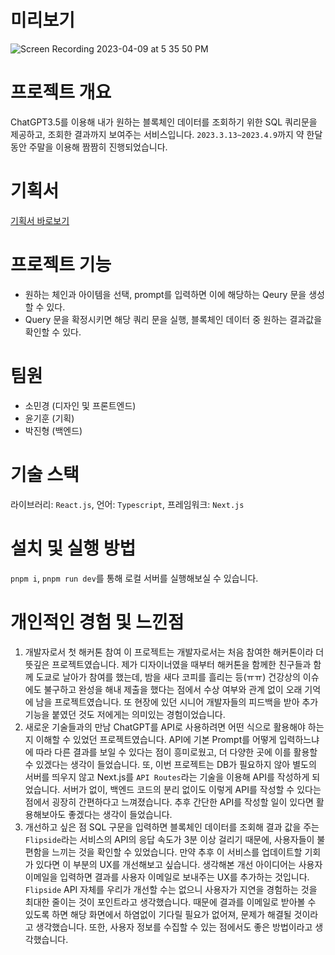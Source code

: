 # 미리보기
![Screen Recording 2023-04-09 at 5 35 50 PM](https://user-images.githubusercontent.com/96381221/230763390-691e2f3a-8ced-48f9-9fe5-02716c426c27.gif)

# 프로젝트 개요

ChatGPT3.5를 이용해 내가 원하는 블록체인 데이터를 조회하기 위한 SQL 쿼리문을 제공하고, 조회한 결과까지 보여주는 서비스입니다. `2023.3.13~2023.4.9`까지 약 한달 동안 주말을 이용해 짬짬히 진행되었습니다. 

# 기획서

[기획서 바로보기](https://puzzle-roarer-58b.notion.site/f36f51d937c047a2a6028dbecd8528ba?pvs=4)

# 프로젝트 기능
- 원하는 체인과 아이템을 선택, prompt를 입력하면 이에 해당하는 Qeury 문을 생성할 수 있다.
- Query 문을 확정시키면 해당 쿼리 문을 실행, 블록체인 데이터 중 원하는 결과값을 확인할 수 있다.

# 팀원
- 소민경 (디자인 및 프론트엔드)
- 윤기훈 (기획)
- 박진형 (백엔드)

# 기술 스택

라이브러리: `React.js`,
언어: `Typescript`,
프레임워크: `Next.js`

# 설치 및 실행 방법

`pnpm i`, `pnpm run dev`를 통해 로컬 서버를 실행해보실 수 있습니다.

# 개인적인 경험 및 느낀점
1. 개발자로서 첫 해커톤 참여
이 프로젝트는 개발자로서는 처음 참여한 해커톤이라 더 뜻깊은 프로젝트였습니다. 제가 디자이너였을 때부터 해커톤을 함께한 친구들과 함께 도쿄로 날아가 참여를 했는데, 밤을 새다 코피를 흘리는 등(ㅠㅠ) 건강상의 이슈에도 불구하고 완성을 해내 제출을 했다는 점에서 수상 여부와 관계 없이 오래 기억에 남을 프로젝트였습니다. 또 현장에 있던 시니어 개발자들의 피드백을 받아 추가 기능을 붙였던 것도 저에게는 의미있는 경험이었습니다.
2. 새로운 기술들과의 만남
ChatGPT를 API로 사용하려면 어떤 식으로 활용해야 하는지 이해할 수 있었던 프로젝트였습니다. API에 기본 Prompt를 어떻게 입력하느냐에 따라 다른 결과를 보일 수 있다는 점이 흥미로웠고, 더 다양한 곳에 이를 활용할 수 있겠다는 생각이 들었습니다. 또, 이번 프로젝트는 DB가 필요하지 않아 별도의 서버를 띄우지 않고 Next.js를 `API Routes`라는 기술을 이용해 API를 작성하게 되었습니다. 서버가 없이, 백엔드 코드의 분리 없이도 이렇게 API를 작성할 수 있다는 점에서 굉장히 간편하다고 느껴졌습니다. 추후 간단한 API를 작성할 일이 있다면 활용해보아도 좋겠다는 생각이 들었습니다.
3. 개선하고 싶은 점
SQL 구문을 입력하면 블록체인 데이터를 조회해 결과 값을 주는 `Flipside`라는 서비스의 API의 응답 속도가 3분 이상 걸리기 때문에, 사용자들이 불편함을 느끼는 것을 확인할 수 있었습니다. 만약 추후 이 서비스를 업데이트할 기회가 있다면 이 부분의 UX를 개선해보고 싶습니다. 생각해본 개선 아이디어는 사용자 이메일을 입력하면 결과를 사용자 이메일로 보내주는 UX를 추가하는 것입니다. `Flipside` API 자체를 우리가 개선할 수는 없으니 사용자가 지연을 경험하는 것을 최대한 줄이는 것이 포인트라고 생각했습니다. 때문에 결과를 이메일로 받아볼 수 있도록 하면 해당 화면에서 하염없이 기다릴 필요가 없어져, 문제가 해결될 것이라고 생각했습니다. 또한, 사용자 정보를 수집할 수 있는 점에서도 좋은 방법이라고 생각했습니다.
